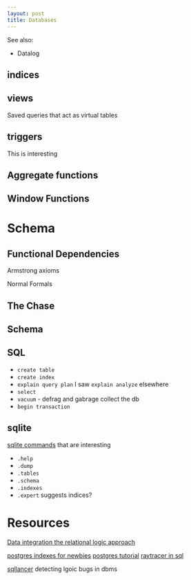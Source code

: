 ```yaml
---
layout: post
title: Databases
---
```


See also:
- Datalog


## indices

## views
Saved queries that act as virtual tables
## triggers
This is interesting

## Aggregate functions

## Window Functions

# Schema
## Functional Dependencies
Armstrong axioms

Normal Formals

## The Chase

## Schema



## SQL
- `create table`
- `create index`
- `explain query plan` I saw `explain analyze` elsewhere
- `select`
- `vacuum` - defrag and gabrage collect the db
- `begin transaction`
## sqlite
[sqlite commands](https://www.sqlitetutorial.net/sqlite-commands/) that are interesting 
- `.help`
- `.dump`
- `.tables`
- `.schema`
- `.indexes`
- `.expert` suggests indices?




# Resources
[Data integration the relational logic approach](http://logic.stanford.edu/dataintegration/)

[postgres indexes for newbies](https://blog.crunchydata.com/blog/postgres-indexes-for-newbies)
[postgres tutorial](https://www.postgresqltutorial.com/)
[raytracer in sql](https://github.com/chunky/sqlraytracer)

[sqllancer](https://github.com/sqlancer/sqlancer) detecting lgoic bugs in dbms
